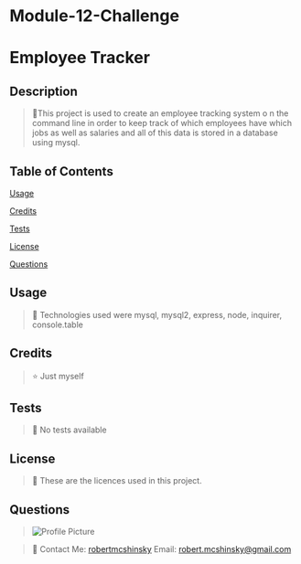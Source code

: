 # Module-12-Challenge

# Employee Tracker

## Description

> 🧭This project is used to create an employee tracking system o
> n the command line in order to keep track of which employees have which jobs as well as salaries and all of this data is stored
> in a database using mysql.

## Table of Contents

[Usage](#usage)

[Credits](#credits)

[Tests](#tests)

[License](#license)

[Questions](#questions)

## Usage

> 📄 Technologies used were mysql, mysql2, express, node, inquirer, console.table

## Credits

> ⭐ Just myself

## Tests

> 📝 No tests available

## License

> 📇 These are the licences used in this project.

## Questions

> ![Profile Picture](https://avatars.githubusercontent.com/u/70652859?v=4)

> 👦 Contact Me: [robertmcshinsky](https://github.com/robertmcshinsky)
> Email: robert.mcshinsky@gmail.com
